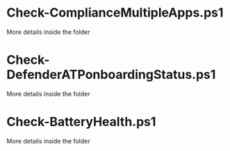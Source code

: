# Check-ComplianceMultipleApps.ps1
More details inside the folder

# Check-DefenderATPonboardingStatus.ps1
More details inside the folder

# Check-BatteryHealth.ps1
More details inside the folder